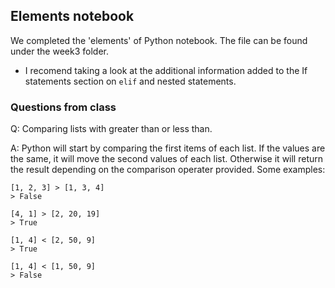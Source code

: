 ## Elements notebook

We completed the 'elements' of Python notebook.  The file can be found under the week3 folder.

* I recomend taking a look at the additional information added to the If statements section on `elif` and nested statements.


### Questions from class

Q: Comparing lists with greater than or less than.

A: Python will start by comparing the first items of each list.  If the values are the same, it will move the second values of each list.  Otherwise it will return the result depending on the comparison operater provided.  Some examples:

```
[1, 2, 3] > [1, 3, 4]
> False

[4, 1] > [2, 20, 19]
> True

[1, 4] < [2, 50, 9]
> True

[1, 4] < [1, 50, 9]
> False
```
